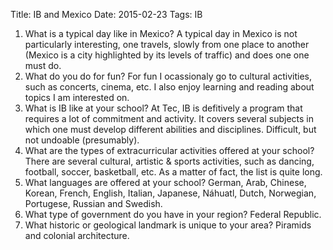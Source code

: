 Title: IB and Mexico
Date: 2015-02-23
Tags: IB

1. What is a typical day like in Mexico?
    A typical day in Mexico is not particularly interesting, one travels, slowly from one place to another (Mexico is a city highlighted by its levels of traffic) and does one one must do. 
2. What do you do for fun?
    For fun I ocassionaly go to cultural activities, such as concerts, cinema, etc. I also enjoy learning and reading about topics I am interested on. 
3. What is IB like at your school?
    At Tec, IB is defitively a program that requires a lot of commitment and activity. It covers several subjects in which one must develop different abilities and disciplines. Difficult, but not undoable (presumably).
4. What are the types of extracurricular activities offered at your school?
   There are several cultural, artistic & sports activities, such as dancing, football, soccer, basketball, etc. As a matter of fact, the list is quite long.  
5. What languages are offered at your school?
    German, Arab, Chinese, Korean, French, English, Italian, Japanese, Náhuatl, Dutch, Norwegian, Portugese, Russian and Swedish. 
6. What type of government do you have in your region?
    Federal Republic. 
7. What historic or geological landmark is unique to your area? 
    Piramids and colonial architecture. 
